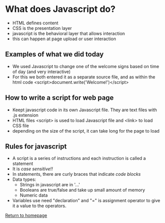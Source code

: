 # **What does Javascript do?**
- HTML defines content
- CSS is the presentation layer
- javascript is the behavioral layer that allows interaction
- this can happen at page upload or user interaction

## **Examples of what we did today**
- We used Javascript to change one of the welcome signs based on time of day (and very interactive)
- For this we both entered it as a separate source file, and as within the html code
\<script>document.write('Welcome!')\</script>

## **How to write a script for web page**
- Keept javascript code in its own Javascript file. They are text files with .js extension
- HTML files \<script> is used to load Javascript file and \<link> to load CSS file
- depending on the size of the script, it can take long for the page to load

## **Rules for javascript**
- A script is a series of instructions and each instruction is called a statement
- It is *case sensitive!!*
- In statements, there are curly braces that indicate *code blocks*
- Data types:
   - Strings in javascript are in '...'
   - Booleans are true/false and take up small amount of memory
   - Numeric data
- Variables use need "declaration" and "=" is assignment operator to give it a value to the operators. 

[Return to homepage](README.md)